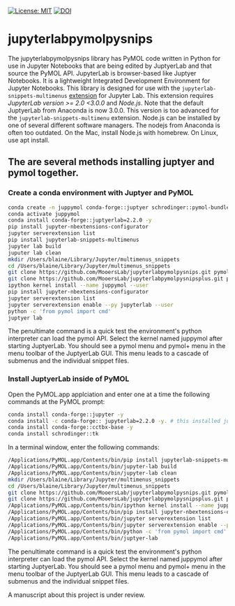 [![License: MIT](https://img.shields.io/badge/License-MIT-blue.svg)](https://opensource.org/licenses/MIT)
[![DOI](https://zenodo.org/badge/DOI/10.5281/zenodo.4429718.svg)](https://doi.org/10.5281/zenodo.4429718)

# jupyterlabpymolpysnips

The jupyterlabpymolpysnips library has PyMOL code written in Python for use in Jupyter Notebooks that are being edited by JuptyerLab and that source the PyMOL API.
JupyterLab is browser-based like Juptyer Notebooks. 
It is a lightweight Integrated Development Environment for Jupyter Notebooks.
This library is designed for use with the `jupyterlab-snippets-multimenus` [extension](https://github.com/kuanpern/jupyterlab-snippets-multimenus) for Jupyter Lab.
This extension requires *JupyterLab version >= 2.0 <3.0.0* and *Node.js*.
Note that the default JuptyerLab from Anaconda is now 3.0.0.
This version is too advanced for the `jupyterlab-snippets-multimenu` extension.
Node.js can be installed by one of several different software managers.
The nodejs from Anaconda is often too outdated.
On the Mac, install Node.js with homebrew.
On Linux, use apt install. 

## The are several methods installing juptyer and pymol together.

### Create a conda environment with Juptyer and PyMOL

```bash
conda create -n juppymol conda-forge::juptyer schrodinger::pymol-bundle
conda activate juppymol
conda install conda-forge::juptyerlab=2.2.0 -y
pip install jupyter-nbextensions-configurator
jupyter serverextension list
pip install jupyterlab-snippets-multimenus
jupyter lab build 
juputer lab clean
mkdir /Users/blaine/Library/Jupyter/multimenus_snippets
cd /Users/blaine/Library/Jupyter/multimenus_snippets
git clone https://github.com/MooersLab/jupyterlabpymolpysnips.git pymol
git clone https://github.com/MooersLab/jupyterlabpymolpysnipsplus.git pymol+
ipython kernel install --name juppymol --user
pip install jupyter-nbextensions-configurator
jupyter serverextension list
jupyter serverextension enable --py jupyterlab --user
python -c 'from pymol import cmd'
juptyer lab
```

The penultimate command is a quick test the environment's python interpreter can load the pymol API.
Select the kernel named juppymol after starting JuptyerLab.
You should see a pymol menu and pymol+ menu in the menu toolbar of the JuptyerLab GUI.
This menu leads to a cascade of submenus and the individual snippet files.


### Install JuptyerLab inside of PyMOL

Open the PyMOL.app applciation and enter one at a time the following commands at the PyMOL prompt:

```bash
conda install conda-forge::jupyter -y
conda install -c conda-forge:: jupyterlab=2.2.0 -y. # this installed jupyterlab-3.0.0
conda install conda-forge::cctbx-base -y
conda install schrodinger::tk
```

In a terminal window, enter the following commands:

```bash
/Applications/PyMOL.app/Contents/bin/pip install jupyterlab-snippets-multimenus
/Applications/PyMOL.app/Contents/bin/jupyter-lab build
/Applications/PyMOL.app/Contents/bin/jupyter-lab clean
mkdir /Users/blaine/Library/Jupyter/multimenus_snippets
cd /Users/blaine/Library/Jupyter/multimenus_snippets
git clone https://github.com/MooersLab/jupyterlabpymolpysnips.git pymol
git clone https://github.com/MooersLab/jupyterlabpymolpysnipsplus.git pymol+
/Applications/PyMOL.app/Contents/bin/ipython kernel install --name juppymol --user
/Applications/PyMOL.app/Contents/bin/pip install jupyter-nbextensions-configurator
/Applications/PyMOL.app/Contents/bin/jupyter serverextension list
/Applications/PyMOL.app/Contents/bin/jupyter serverextension enable --py jupyterlab --user
/Applications/PyMOL.app/Contents/bin/python -c 'from pymol import cmd'
/Applications/PyMOL.app/Contents/bin/juptyer-lab
```

The penultimate command is a quick test the environment's python interpreter can load the pymol API.
Select the kernel named juppymol after starting JuptyerLab.
You should see a pymol menu and pymol+ menu in the menu toolbar of the JuptyerLab GUI.
This menu leads to a cascade of submenus and the individual snippet files.

A manuscript about this project is under review.



